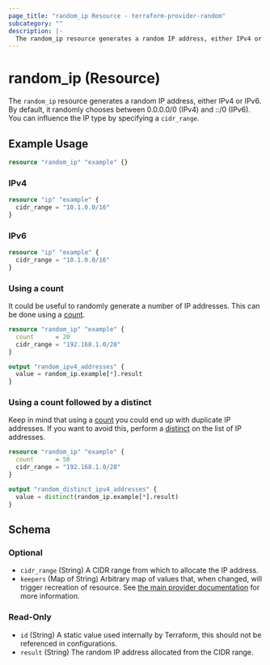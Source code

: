 ```yaml
---
page_title: "random_ip Resource - terraform-provider-random"
subcategory: ""
description: |-
  The random_ip resource generates a random IP address, either IPv4 or IPv6. By default, it randomly chooses between 0.0.0.0/0 (IPv4) and ::/0 (IPv6). You can influence the IP type by specifying a cidr_range.
---
```


# random_ip (Resource)

The `random_ip` resource generates a random IP address, either IPv4 or IPv6. By default, it randomly chooses between 0.0.0.0/0 (IPv4) and ::/0 (IPv6). You can influence the IP type by specifying a `cidr_range`.

## Example Usage

```terraform
resource "random_ip" "example" {}
```

### IPv4

```terraform
resource "ip" "example" {
  cidr_range = "10.1.0.0/16"
}
```

### IPv6

```terraform
resource "ip" "example" {
  cidr_range = "10.1.0.0/16"
}
```

### Using a count

It could be useful to randomly generate a number of IP addresses. This can be done using a [count](https://developer.hashicorp.com/terraform/language/meta-arguments/count).

```terraform
resource "random_ip" "example" {
  count      = 20
  cidr_range = "192.168.1.0/28"
}

output "random_ipv4_addresses" {
  value = random_ip.example[*].result
}
```

### Using a count followed by a distinct

Keep in mind that using a [count](https://developer.hashicorp.com/terraform/language/meta-arguments/count) you could end up with duplicate IP addresses. 
If you want to avoid this, perform a [distinct](https://developer.hashicorp.com/terraform/language/functions/distinct) on the list of IP addresses.

```terraform
resource "random_ip" "example" {
  count      = 50
  cidr_range = "192.168.1.0/28"
}

output "random_distinct_ipv4_addresses" {
  value = distinct(random_ip.example[*].result)
}
```

<!-- schema generated by tfplugindocs -->
## Schema

### Optional

- `cidr_range` (String) A CIDR range from which to allocate the IP address.
- `keepers` (Map of String) Arbitrary map of values that, when changed, will trigger recreation of resource. See [the main provider documentation](../index.html) for more information.

### Read-Only

- `id` (String) A static value used internally by Terraform, this should not be referenced in configurations.
- `result` (String) The random IP address allocated from the CIDR range.

